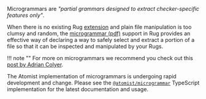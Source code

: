 Microgrammars are *"partial grammars designed to extract
checker-specific features only"*.

When there is no existing Rug [extension][extensions] and plain file
manipulation is too clumsy and random,
the [microgrammar (pdf)][microgrammar] support in Rug provides an
effective way of declaring a way to safely select and extract a
portion of a file so that it can be inspected and manipulated by your
Rugs.

[extensions]: extensions.md
[microgrammar]: http://web.stanford.edu/~mlfbrown/paper.pdf (How to build static checking systems using orders of magnitude less code. Brown et al., ASPLOS ’16)

!!! note ""
    For more on microgrammars we recommend you check out
    this [post by Adrian Colyer][microgrammar-ac].

[microgrammar-ac]: https://blog.acolyer.org/2016/05/31/how-to-build-static-checking-systems-using-orders-of-magnitude-less-code/ (Micro Grammars - The Morning Paper)

The Atomist implementation of microgrammars is undergoing rapid
development and change.  Please see
the [`@atomist/microgrammar`][microgrammar-ts] TypeScript
implementation for the latest documentation and usage.

[microgrammar-ts]: https://github.com/atomist/microgrammar (Microgrammar TypeScript module)
